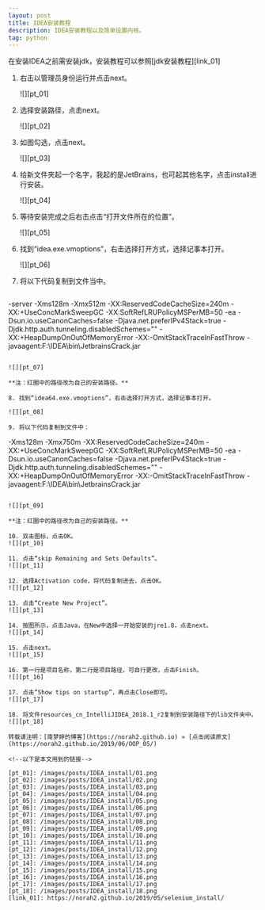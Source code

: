 ```yaml
---
layout: post
title: IDEA安装教程  
description: IDEA安装教程以及简单设置内核。  
tag: python
---
```


在安装IDEA之前需安装jdk，安装教程可以参照[jdk安装教程][link_01]  
  
1. 右击以管理员身份运行并点击next。  
  
   ![][pt_01]  

2. 选择安装路径，点击next。  
  
   ![][pt_02]  

3. 如图勾选，点击next。  
  
   ![][pt_03]  

4. 给新文件夹起一个名字，我起的是JetBrains，也可起其他名字，点击install进行安装。  
  
   ![][pt_04]  

5. 等待安装完成之后右击点击“打开文件所在的位置”。  
  
   ![][pt_05]  

6. 找到“idea.exe.vmoptions”，右击选择打开方式，选择记事本打开。  
  
   ![][pt_06]  

7. 将以下代码复制到文件当中。  
  
   ```python
-server
-Xms128m
-Xmx512m
-XX:ReservedCodeCacheSize=240m
-XX:+UseConcMarkSweepGC
-XX:SoftRefLRUPolicyMSPerMB=50
-ea
-Dsun.io.useCanonCaches=false
-Djava.net.preferIPv4Stack=true
-Djdk.http.auth.tunneling.disabledSchemes=""
-XX:+HeapDumpOnOutOfMemoryError
-XX:-OmitStackTraceInFastThrow
-javaagent:F:\IDEA\bin\JetbrainsCrack.jar
   ```
  
   ![][pt_07]  
  
   **注：红圈中的路径改为自己的安装路径。**  
  
8. 找到“idea64.exe.vmoptions”，右击选择打开方式，选择记事本打开。  
  
   ![][pt_08]
  
9. 将以下代码复制到文件中：  
  
   ```
-Xms128m
-Xmx750m
-XX:ReservedCodeCacheSize=240m
-XX:+UseConcMarkSweepGC
-XX:SoftRefLRUPolicyMSPerMB=50
-ea
-Dsun.io.useCanonCaches=false
-Djava.net.preferIPv4Stack=true
-Djdk.http.auth.tunneling.disabledSchemes=""
-XX:+HeapDumpOnOutOfMemoryError
-XX:-OmitStackTraceInFastThrow
-javaagent:F:\IDEA\bin\JetbrainsCrack.jar
   ```
  
   ![][pt_09]  
  
   **注：红圈中的路径改为自己的安装路径。**  
  
10. 双击图标，点击OK。  
   ![][pt_10]  
   
11. 点击“skip Remaining and Sets Defaults”。  
   ![][pt_11]  
   
12. 选择Activation code，将代码复制进去，点击OK。  
   ![][pt_12]  
   
13. 点击“Create New Project”。  
   ![][pt_13]  
   
14. 按图所示，点击Java，在New中选择一开始安装的jre1.8，点击next。  
   ![][pt_14]  
   
15. 点击next。  
   ![][pt_15]  
  
16. 第一行是项目名称，第二行是项目路径，可自行更改，点击Finish。  
   ![][pt_16]  
  
17. 点击“Show tips on startup”，再点击Close即可。  
   ![][pt_17]  
  
18. 将文件resources_cn_IntelliJIDEA_2018.1_r2复制到安装路径下的lib文件夹中。  
   ![][pt_18]  
  
转载请注明：[南梦婷的博客](https://norah2.github.io) » [点击阅读原文](https://norah2.github.io/2019/06/OOP_05/)   

<!--以下是本文用到的链接-->  

[pt_01]: /images/posts/IDEA_install/01.png
[pt_02]: /images/posts/IDEA_install/02.png
[pt_03]: /images/posts/IDEA_install/03.png
[pt_04]: /images/posts/IDEA_install/04.png
[pt_05]: /images/posts/IDEA_install/05.png
[pt_06]: /images/posts/IDEA_install/06.png
[pt_07]: /images/posts/IDEA_install/07.png
[pt_08]: /images/posts/IDEA_install/08.png
[pt_09]: /images/posts/IDEA_install/09.png
[pt_10]: /images/posts/IDEA_install/10.png
[pt_11]: /images/posts/IDEA_install/11.png
[pt_12]: /images/posts/IDEA_install/12.png
[pt_13]: /images/posts/IDEA_install/13.png
[pt_14]: /images/posts/IDEA_install/14.png
[pt_15]: /images/posts/IDEA_install/15.png
[pt_16]: /images/posts/IDEA_install/16.png
[pt_17]: /images/posts/IDEA_install/17.png
[pt_18]: /images/posts/IDEA_install/18.png
[link_01]: https://norah2.github.io/2019/05/selenium_install/
